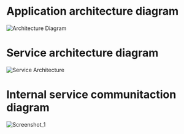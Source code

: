 # Application architecture diagram
![Architecture Diagram](https://github.com/mmstf00/spring-boot-microservices/assets/65444856/1027b66f-7850-4b6f-a05b-1c526a695ef7)

# Service architecture diagram
![Service Architecture](https://github.com/mmstf00/spring-boot-microservices/assets/65444856/f9c8dba7-7c58-4c52-9e30-150ad5d3a50a)

# Internal service communitaction diagram
![Screenshot_1](https://github.com/mmstf00/spring-boot-microservices/assets/65444856/1fdb40c7-d790-4442-b4e4-2a90e9655c6b)
